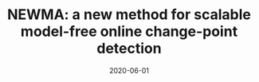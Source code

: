 ---
authors: "Nicolas Keriven, Damien Garreau, Iacopo Poli"
title: "NEWMA: a new method for scalable model-free online change-point detection"
collection: journal
date: 2020-06-01
venue: 'IEEE, Transactions on Signal Processing, vol. 68, pp. 3515-3528'
paperurl: 'https://arxiv.org/abs/1805.08061'
---